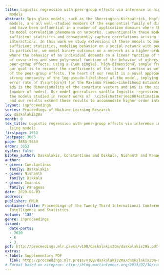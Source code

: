 ```yaml
---
title: Logistic regression with peer-group effects via inference in higher-order Ising
  models
abstract: Spin glass models, such as the Sherrington-Kirkpatrick, Hopfield and Ising
  models, are all well-studied members of the exponential family of discrete distributions,
  and have been influential in a number of application domains where they are used
  to model correlation phenomena on networks. Conventionally these models have quadratic
  sufficient statistics and consequently capture correlations arising from pairwise
  interactions. In this work we study extensions of these models to models with higher-order
  sufficient statistics, modeling behavior on a social network with peer-group effects.
  In particular, we model binary outcomes on a network as a higher-order spin glass,
  where the behavior of an individual depends on a linear function of their own vector
  of covariates and some polynomial function of the behavior of others, capturing
  peer-group effects. Using a {\em single}, high-dimensional sample from such model
  our goal is to recover the coefficients of the linear function as well as the strength
  of the peer-group effects. The heart of our result is a novel approach for showing
  strong concavity of the log pseudo-likelihood of the model, implying statistical
  error rate of $\sqrt{d/n}$ for the Maximum Pseudo-Likelihood Estimator (MPLE), where
  $d$ is the dimensionality of the covariate vectors and $n$ is the size of the network
  (number of nodes). Our model generalizes vanilla logistic regression  as well as
  the models studied in recent works of  \cite{chatterjee2007estimation,ghosal2018joint,DDP19},
  and our results extend these results to accommodate higher-order interactions.
layout: inproceedings
series: Proceedings of Machine Learning Research
id: daskalakis20a
month: 0
tex_title: Logistic regression with peer-group effects via inference in higher-order
  Ising models
firstpage: 3653
lastpage: 3663
page: 3653-3663
order: 3653
cycles: false
bibtex_author: Daskalakis, Constantinos and Dikkala, Nishanth and Panageas, Ioannis
author:
- given: Constantinos
  family: Daskalakis
- given: Nishanth
  family: Dikkala
- given: Ioannis
  family: Panageas
date: 2020-06-03
address: 
publisher: PMLR
container-title: Proceedings of the Twenty Third International Conference on Artificial
  Intelligence and Statistics
volume: '108'
genre: inproceedings
issued:
  date-parts:
  - 2020
  - 6
  - 3
pdf: http://proceedings.mlr.press/v108/daskalakis20a/daskalakis20a.pdf
extras:
- label: Supplementary PDF
  link: http://proceedings.mlr.press/v108/daskalakis20a/daskalakis20a-supp.pdf
# Format based on citeproc: http://blog.martinfenner.org/2013/07/30/citeproc-yaml-for-bibliographies/
---
```

